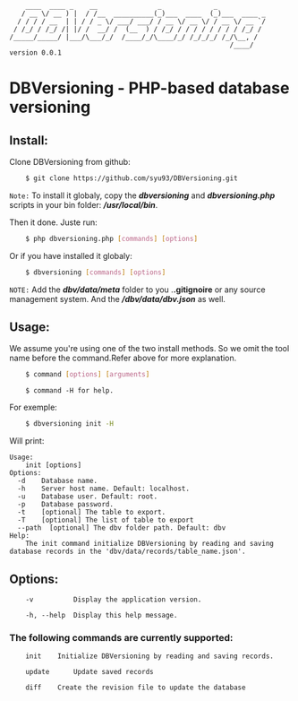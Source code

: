         ____  ____ _    __               _             _            
       / __ \/ __ ) |  / /__  __________(_)___  ____  (_)___  ____ _
      / / / / __  | | / / _ \/ ___/ ___/ / __ \/ __ \/ / __ \/ __ `/
     / /_/ / /_/ /| |/ /  __/ /  (__  ) / /_/ / / / / / / / / /_/ / 
    /_____/_____/ |___/\___/_/  /____/_/\____/_/ /_/_/_/ /_/\__, /  
                                                           /____/   version 0.0.1
# DBVersioning - PHP-based database versioning

## Install:
Clone DBVersioning from github:
```bash
    $ git clone https://github.com/syu93/DBVersioning.git
```
`Note:` To install it globaly, copy the __*dbversioning*__ and __*dbversioning.php*__ scripts in your bin folder: _**/usr/local/bin**_.

Then it done. Juste run:
```bash
    $ php dbversioning.php [commands] [options]
```
Or if you have installed it globaly:
```bash
    $ dbversioning [commands] [options]
```
`NOTE:` Add the _**dbv/data/meta**_ folder to you .**.gitignoire** or any source management system. And the _**/dbv/data/dbv.json**_ as well.
## Usage:
We assume you're using one of the two install methods. So we omit the tool name before the command.Refer above for more explanation.
```bash
    $ command [options] [arguments]
```
        $ command -H for help.
For exemple:

```bash
    $ dbversioning init -H
```
Will print:

    Usage:
        init [options]
    Options:
      -d    Database name.
      -h    Server host name. Default: localhost.
      -u    Database user. Default: root.
      -p    Database password.
      -t    [optional] The table to export.
      -T    [optional] The list of table to export
      --path  [optional] The dbv folder path. Default: dbv
    Help:
        The init command initialize DBVersioning by reading and saving database records in the 'dbv/data/records/table_name.json'.

## Options:
        -v          Display the application version.

        -h, --help  Display this help message.

### The following commands are currently supported:
        init    Initialize DBVersioning by reading and saving records.
  
        update      Update saved records
  
        diff    Create the revision file to update the database